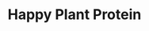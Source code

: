 ---
layout: startup_page
title: "Happy Plant Protein"
id: "happyplantprotein.com"
permalink: "/happyplantproteinhappyplantprotein.com04242025/"
website: "https://www.happyplantprotein.com/"
funding_round: "Pre-seed"
funding_amount: "€1.8M"
investors: "Nordic Foodtech VC, Butterfly Ventures"
about: "Happy Plant Protein commercializes a patented manufacturing process to produce high-quality plant protein ingredients using existing extrusion technology. This cost-effective and sustainable method enables local production, reduces reliance on overseas sources, and offers a more affordable product for consumers and increased profitability for farmers and the food industry."
markets: "Food Technology, Plant-Based Foods, Biotechnology Research, Food and Beverage"
hq: "Espoo, , Finland"
founded_year: "2024"
linkedin: "https://www.linkedin.com/company/happyplantprotein"
twitter: ""
instagram: ""
facebook: ""
crunchbase: "https://www.crunchbase.com/organization/happy-plant-protein"
pitchbook: "https://pitchbook.com/profiles/company/707873-59"

# SEO Optimization
meta_title: "Happy Plant Protein - Pre-seed Funding (€1.8M)"
meta_description: "Happy Plant Protein, Happy Plant Protein commercializes a patented manufacturing process to produce high-quality plant protein ingredients using existing extrusion technol..."
meta_keywords: "Happy Plant Protein, Food Technology, Plant-Based Foods, Biotechnology Research, Food and Beverage, Pre-seed funding"
canonical_url: "https://pkprojectstartups.github.io/projectstartups.com/happyplantproteinhappyplantprotein.com04242025/"
---